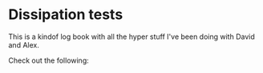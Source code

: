 # Dissipation tests

This is a kindof log book with all the hyper stuff I've been doing with David and Alex.

Check out the following:

```{tableofcontents}
```